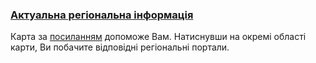 ### [Актуальна регіональна інформація](https://www.germany4ukraine.de/hilfeportal-ua/%D0%BE%D0%BD%D0%BB%D0%B0%D0%B9%D0%BD-%D0%BF%D0%BE%D1%81%D0%BB%D1%83%D0%B3%D0%B8/%D0%B0%D0%BA%D1%82%D1%83%D0%B0%D0%BB%D1%8C%D0%BD%D0%B0-%D1%80%D0%B5%D0%B3%D1%96%D0%BE%D0%BD%D0%B0%D0%BB%D1%8C%D0%BD%D0%B0-%D1%96%D0%BD%D1%84%D0%BE%D1%80%D0%BC%D0%B0%D1%86%D1%96%D1%8F)
Карта за [посиланням](https://www.germany4ukraine.de/hilfeportal-ua/%D0%BE%D0%BD%D0%BB%D0%B0%D0%B9%D0%BD-%D0%BF%D0%BE%D1%81%D0%BB%D1%83%D0%B3%D0%B8/%D0%B0%D0%BA%D1%82%D1%83%D0%B0%D0%BB%D1%8C%D0%BD%D0%B0-%D1%80%D0%B5%D0%B3%D1%96%D0%BE%D0%BD%D0%B0%D0%BB%D1%8C%D0%BD%D0%B0-%D1%96%D0%BD%D1%84%D0%BE%D1%80%D0%BC%D0%B0%D1%86%D1%96%D1%8F) допоможе Вам. Натиснувши на окремі області карти, Ви побачите відповідні регіональні портали.